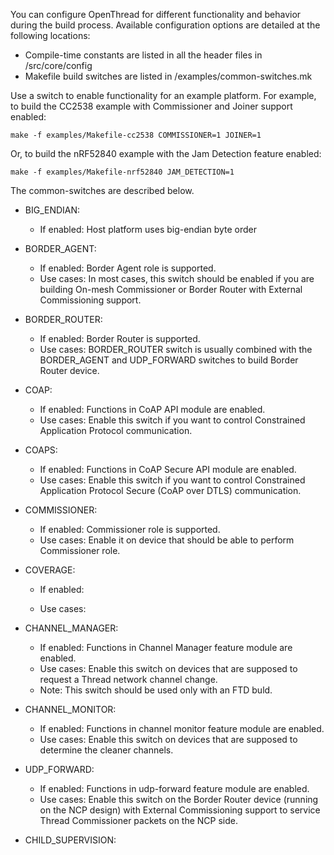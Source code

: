 You can configure OpenThread for different functionality and behavior during the build process.
Available configuration options are detailed at the following locations:
 - Compile-time constants	are listed in all the header files in /src/core/config
 - Makefile build switches are listed in /examples/common-switches.mk

Use a switch to enable functionality for an example platform.
For example, to build the CC2538 example with Commissioner and Joiner support enabled:
```
make -f examples/Makefile-cc2538 COMMISSIONER=1 JOINER=1
```
Or, to build the nRF52840 example with the Jam Detection feature enabled:
```
make -f examples/Makefile-nrf52840 JAM_DETECTION=1
```

The common-switches are described below.

 - BIG_ENDIAN:
    - If enabled:
Host platform uses big-endian byte order

 - BORDER_AGENT:
    - If enabled:
Border Agent role is supported.
    - Use cases:
In most cases, this switch should be enabled if you are building On-mesh Commissioner or Border Router with External Commissioning support.

 - BORDER_ROUTER:
    - If enabled:
Border Router is supported.
    - Use cases:
BORDER_ROUTER switch is usually combined with the BORDER_AGENT and UDP_FORWARD switches to build Border Router device.

 - COAP:
    - If enabled:
 Functions in CoAP API module are enabled.
    - Use cases:
 Enable this switch if you want to control Constrained Application Protocol communication.

  - COAPS:
    - If enabled:
 Functions in CoAP Secure API module are enabled.
    - Use cases:
 Enable this switch if you want to control Constrained Application Protocol Secure (CoAP over DTLS) communication.

 - COMMISSIONER:
    - If enabled:
 Commissioner role is supported.
    - Use cases:
 Enable it on device that should be able to perform Commissioner role.

 - COVERAGE:
    - If enabled:

    - Use cases:

 - CHANNEL_MANAGER:
    - If enabled:
Functions in Channel Manager feature module are enabled.
    - Use cases:
Enable this switch on devices that are supposed to request a Thread network channel change.
    - Note:
This switch should be used only with an FTD buld.

 - CHANNEL_MONITOR:
    - If enabled:
Functions in channel monitor feature module are enabled.
    - Use cases:
 Enable this switch on devices that are supposed to determine the cleaner channels.

 - UDP_FORWARD:
    - If enabled:
Functions in udp-forward feature module are enabled.
    - Use cases:
Enable this switch on the Border Router device (running on the NCP design) with External Commissioning support
to service Thread Commissioner packets on the NCP side.

 - CHILD_SUPERVISION:
